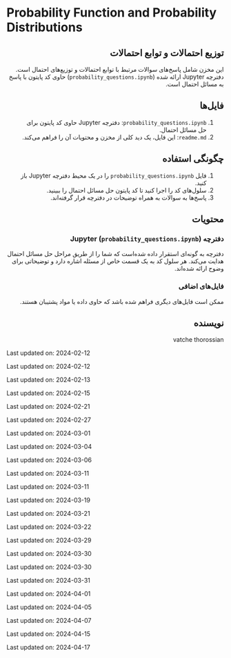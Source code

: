 # Probability Function and Probability Distributions

<div dir="rtl">

## توزیع احتمالات و توابع احتمالات

این مخزن شامل پاسخ‌های سوالات مرتبط با توابع احتمالات و توزیع‌های احتمال است. دفترچه Jupyter ارائه شده (`probability_questions.ipynb`) حاوی کد پایتون با پاسخ به مسائل احتمال است.

## فایل‌ها

1. `probability_questions.ipynb`: دفترچه Jupyter حاوی کد پایتون برای حل مسائل احتمال.
2. `readme.md`: این فایل، یک دید کلی از مخزن و محتویات آن را فراهم می‌کند.

## چگونگی استفاده

1. فایل `probability_questions.ipynb` را در یک محیط دفترچه Jupyter باز کنید.
2. سلول‌های کد را اجرا کنید تا کد پایتون حل مسائل احتمال را ببینید.
3. پاسخ‌ها به سوالات به همراه توضیحات در دفترچه قرار گرفته‌اند.

## محتویات

### دفترچه Jupyter (`probability_questions.ipynb`)

دفترچه به گونه‌ای استقرار داده شده‌است که شما را از طریق مراحل حل مسائل احتمال هدایت می‌کند. هر سلول کد به یک قسمت خاص از مسئله اشاره دارد و توضیحاتی برای وضوح ارائه شده‌اند.

### فایل‌های اضافی

ممکن است فایل‌های دیگری فراهم شده باشد که حاوی داده یا مواد پشتیبان هستند.

## نویسنده

vatche thorossian


</div>


Last updated on: 2024-02-12

Last updated on: 2024-02-12

Last updated on: 2024-02-13

Last updated on: 2024-02-15

Last updated on: 2024-02-21

Last updated on: 2024-02-27

Last updated on: 2024-03-01

Last updated on: 2024-03-04

Last updated on: 2024-03-06

Last updated on: 2024-03-11

Last updated on: 2024-03-11

Last updated on: 2024-03-19

Last updated on: 2024-03-21

Last updated on: 2024-03-22

Last updated on: 2024-03-29

Last updated on: 2024-03-30

Last updated on: 2024-03-30

Last updated on: 2024-03-31

Last updated on: 2024-04-01

Last updated on: 2024-04-05

Last updated on: 2024-04-07

Last updated on: 2024-04-15

Last updated on: 2024-04-17